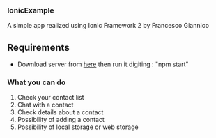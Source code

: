### IonicExample

A simple app realized using Ionic Framework 2 by Francesco Giannico 



## Requirements

* Download server from [here](https://github.com/frankgiak/IonicChatServer) then run it digiting : "npm start" 
### What you can do

  1) Check your contact list
  2) Chat with a contact
  3) Check details about a contact 
  4) Possibility of adding a contact
  5) Possibility of local storage or web storage